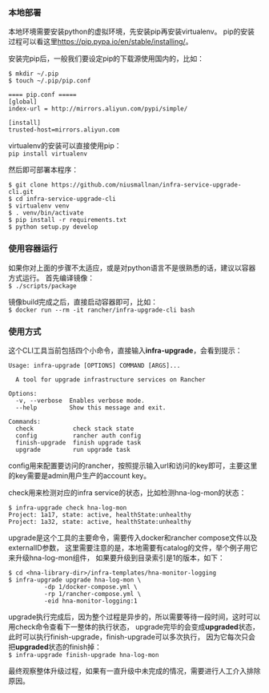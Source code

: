### 本地部署
本地环境需要安装python的虚拟环境，先安装pip再安装virtualenv。
pip的安装过程可以看这里<https://pip.pypa.io/en/stable/installing/>。

安装完pip后，一般我们要设定pip的下载源使用国内的，比如： 
```
$ mkdir ~/.pip
$ touch ~/.pip/pip.conf

==== pip.conf =====
[global]
index-url = http://mirrors.aliyun.com/pypi/simple/

[install]
trusted-host=mirrors.aliyun.com
```

virtualenv的安装可以直接使用pip：   
`pip install virtualenv`

然后即可部署本程序： 
```
$ git clone https://github.com/niusmallnan/infra-service-upgrade-cli.git
$ cd infra-service-upgrade-cli
$ virtualenv venv
$ . venv/bin/activate
$ pip install -r requirements.txt
$ python setup.py develop
```

### 使用容器运行
如果你对上面的步骤不太适应，或是对python语言不是很熟悉的话，建议以容器方式运行。
首先编译镜像：  
`$ ./scripts/package`

镜像build完成之后，直接启动容器即可，比如：  
`$ docker run --rm -it rancher/infra-upgrade-cli bash`

### 使用方式
这个CLI工具当前包括四个小命令，直接输入**infra-upgrade**，会看到提示：
```
Usage: infra-upgrade [OPTIONS] COMMAND [ARGS]...

  A tool for upgrade infrastructure services on Rancher

Options:
  -v, --verbose  Enables verbose mode.
  --help         Show this message and exit.

Commands:
  check           check stack state
  config          rancher auth config
  finish-upgrade  finish upgrade task
  upgrade         run upgrade task
```

config用来配置要访问的rancher，按照提示输入url和访问的key即可，主要这里的key需要是admin用户生产的account key。

check用来检测对应的infra service的状态，比如检测hna-log-mon的状态： 
```
$ infra-upgrade check hna-log-mon
Project: 1a17, state: active, healthState:unhealthy
Project: 1a32, state: active, healthState:unhealthy
```

upgrade是这个工具的主要命令，需要传入docker和rancher compose文件以及externalID参数，
这里需要注意的是，本地需要有catalog的文件，举个例子用它来升级hna-log-mon组件，
如果要升级到目录索引是1的版本，如下： 
```
$ cd <hna-library-dir>/infra-templates/hna-monitor-logging
$ infra-upgrade upgrade hna-log-mon \
          -dp 1/docker-compose.yml \
          -rp 1/rancher-compose.yml \
          -eid hna-monitor-logging:1
```

upgrade执行完成后，因为整个过程是异步的，所以需要等待一段时间，这时可以用check命令查看下一整体的执行状态，
upgrade完毕的会变成**upgraded**状态，此时可以执行finish-upgrade，finish-upgrade可以多次执行，
因为它每次只会把**upgraded**状态的finish掉：  
`$ infra-upgrade finish-upgrade hna-log-mon`

最终观察整体升级过程，如果有一直升级中未完成的情况，需要进行人工介入排除原因。


